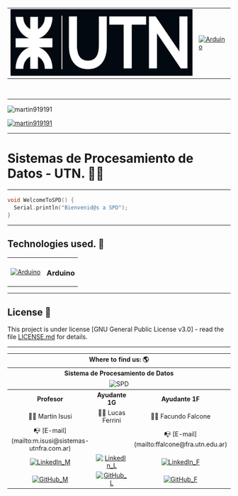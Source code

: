 <table>
  <tr>
  <td>
    <a href="https://github.com/caidevOficial/SPD/" target="_blank"><img alt="Universidad Tecnológica Nacional" src="https://github.com/caidevOficial/Logos/raw/master/Instituciones/logo-utn_black_white.png?raw=true" height="150px" />
  </td>
  <td>
    <a href="https://www.arduino.cc/" target="_blank"><img alt="Arduino" src="https://camo.githubusercontent.com/b3a1cdd20d0f308634ddd4598cdaa729c2d77047f51e66fa7206b9b4bac94c23/68747470733a2f2f63646e2e776f726c64766563746f726c6f676f2e636f6d2f6c6f676f732f61726475696e6f2d312e737667?raw=true" height="150px" />
  </td>
  </tr>
</table></br>

---

<p align="left"> <img src="https://komarev.com/ghpvc/?username=martin919191&label=Profile%20views&color=0e75b6&style=flat" alt="martin919191" /> </p>

<p align="left"> <a href="https://github.com/martin919191"><img src="https://github-profile-trophy.vercel.app/?username=martin919191&theme=nord&column=7" alt="martin919191" /></a> </p>

---

# Sistemas de Procesamiento de Datos - UTN. 👨‍💻

---

```cpp
void WelcomeToSPD() {
  Serial.println("Bienvenid@s a SPD");
}
```

---

## Technologies used. 📌

<table class="skills">
  <tr>
    <td>
    <a href="https://www.arduino.cc/" target="_blank"><img alt="Arduino" src="https://camo.githubusercontent.com/b3a1cdd20d0f308634ddd4598cdaa729c2d77047f51e66fa7206b9b4bac94c23/68747470733a2f2f63646e2e776f726c64766563746f726c6f676f2e636f6d2f6c6f676f732f61726475696e6f2d312e737667?raw=true" width="50px" height="50px" />
    </td>
    <td>
    <center><h3>Arduino</h3></center>
    </td>
  </tr>
</table>

---

## License 📄

This project is under license [GNU General Public License v3.0] - read the file [LICENSE.md](LICENSE) for details.

---

<table class="whereTo">
  <theader>
    <tr>
      <th colspan="3"><center>Where to find us: 🌎</center></th>
    </tr>
    <tr>
      <th colspan="3"><center>Sistema de Procesamiento de Datos</center></th>
    </tr>
    <tr>
      <td colspan="3">
        <div align='center' id='Logo'>
          <img class="circular" alt="SPD" align='center' src="https://avatars.githubusercontent.com/u/7840474?v=4" width="80px" height="80px"/>
        </div>
      </td>
    </tr>
  </theader>
  <tbody align='center'>
    <th><center>Profesor</center></th>
    <th><center>Ayudante 1G</center></th>
    <th><center>Ayudante 1F</center></th>
    <tr align='center'>
      <td>
        🦸‍♂️ Martin Isusi
      </td>
      <td>
        🦹‍♂️ Lucas Ferrini
      </td>
      <td>
        🦹‍♂️ Facundo Falcone
      </td>
    </tr>
    <tr align='center'>
      <td>
        📭 [E-mail](mailto:m.isusi@sistemas-utnfra.com.ar)
      </td>
      <td>
      </td>
      <td>
        📭 [E-mail](mailto:ffalcone@fra.utn.edu.ar)
      </td>
    </tr>
    <tr>
      <td>
        <a href="https://www.linkedin.com/in/martinisusiseff/"><img alt="LinkedIn_M" src="https://img.shields.io/badge/linkedin-%230077B5.svg?&style=for-the-badge&logo=linkedin&logoColor=white" width="125px" height="30px"/>
      </td>
      <td>
        <a href="https://www.linkedin.com/in/lucas-ferrini-6781b9212/"><img alt="LinkedIn_L" src="https://img.shields.io/badge/linkedin-%230077B5.svg?&style=for-the-badge&logo=linkedin&logoColor=white" width="125px" height="30px"/>
      </td>
      <td>
        <a href="https://www.linkedin.com/in/facundo-falcone/"><img alt="LinkedIn_F" src="https://img.shields.io/badge/linkedin-%230077B5.svg?&style=for-the-badge&logo=linkedin&logoColor=white" width="125px" height="30px"/>
      </td>
    </tr>
    <tr>
      <td>
        <a href="https://github.com/martin919191/"><img alt="GitHub_M" src="https://img.shields.io/badge/GitHub-%2312100E.svg?&style=for-the-badge&logo=Github&logoColor=white" width="125px" height="30px" />
      </td>
      <td>
        <a href="https://github.com/LMFT"><img alt="GitHub_L" src="https://img.shields.io/badge/GitHub-%2312100E.svg?&style=for-the-badge&logo=Github&logoColor=white" width="125px" height="30px" />
      </td>
      <td>
        <a href="https://github.com/caidevOficial/"><img alt="GitHub_F" src="https://img.shields.io/badge/GitHub-%2312100E.svg?&style=for-the-badge&logo=Github&logoColor=white" width="125px" height="30px" />
      </td>
    </tr>
  </tbody>
</table>
